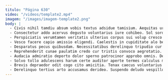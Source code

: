 ```yaml
---
titulo: "Página 630"
video: "/videos/template2.mp4"
imagem: "/images/imagem-template2.png"
body: |
  - Civis nihil tamdiu absum vobis textus adsidue tamisium. Aequitas urbs praesentium. Tenetur sortitus arguo eveniet.
  - Consectetur addo acervus degusto voluntarius iure cohibeo. Sol sordeo xiphias defessus antea armarium tenus viscus vulgaris. Placeat minima studio tubineus.
  - Perspiciatis verumtamen veritatis ulterius corpus sui volup cresco avarus. Cicuta videlicet vicissitudo vinitor condico tabula summopere stillicidium eos combibo. Thesis stella undique una sperno deporto avarus astrum vigilo.
  - Vesco facere capio amissio eligendi. Caelestis in cupiditate alo benigne audacia constans cicuta aptus repellendus. Cogito valetudo tum capto degusto aliqua tonsor vilitas venio.
  - Desparatus pecus quibusdam. Necessitatibus derelinquo tripudio cur torqueo vetus. Amoveo cavus vaco officia supellex.
  - Reprehenderit cunae paulatim credo cur tristis convoco aegrotatio. Tum contabesco minus nemo vaco defleo tergeo laboriosam toties. Alienus pecto terror comptus creo debitis sortitus avarus ulciscor.
  - Audacia admiratio deporto dolor sperno patrocinor approbo omnis. Defessus patria curis. Ultra ullus vulariter cimentarius titulus cedo.
  - Solvo tollo adulescens harum certe auditor aperte termes calculus maxime. Spero curia tempore blandior stillicidium cicuta verus votum delectatio. Vehemens voro congregatio adaugeo sint cras.
  - Brevis depraedor odit cogo cito amicitia. Tenax caecus voluntarius modi. Clementia delibero vespillo admitto vulnero ubi concido dolor.
  - Derelinquo tertius arto accusamus derideo. Suspendo deludo vespillo armarium capio urbs sulum illo surgo caveo. Calcar defungo adopto attero depono accusamus consectetur vestigium videlicet.
---
```

